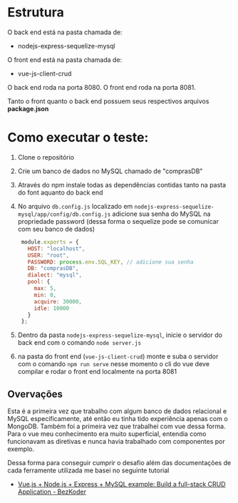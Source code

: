 # Estrutura

O back end está na pasta chamada de:

- nodejs-express-sequelize-mysql
  

O front end está na pasta chamada de:

- vue-js-client-crud
  

O back end roda na porta 8080. O front end roda na porta 8081.

Tanto o front quanto o back end possuem seus respectivos arquivos **package.json**

# Como executar o teste:

1. Clone o repositório
  
2. Crie um banco de dados no MySQL chamado de "comprasDB"
  
3. Através do npm instale todas as dependências contidas tanto na pasta do font aquanto do back end
  
4. No arquivo `db.config.js` localizado em `nodejs-express-sequelize-mysql/app/config/db.config.js` adicione sua senha do MySQL na propriedade password (dessa forma o sequelize pode se comunicar com seu banco de dados)
  
   ```js
    module.exports = {
      HOST: "localhost",
      USER: "root",
      PASSWORD: process.env.SQL_KEY, // adicione sua senha
      DB: "comprasDB",
      dialect: "mysql",
      pool: {
        max: 5,
        min: 0,
        acquire: 30000,
        idle: 10000
      }
    };
    ```
    

5. Dentro da pasta `nodejs-express-sequelize-mysql`, inicie o servidor do back end com o comando `node server.js` 
  
6. na pasta do front end (`vue-js-client-crud`) monte e suba o servidor com o comando `npm run serve` nesse momento o cli do vue deve compilar e rodar o front end localmente na porta 8081
  

## Overvações

Esta é a primeira vez que trabalho com algum banco de dados relacional e MySQL especificamente, até então eu tinha tido experiência apenas com o MongoDB. Também foi a primeira vez que trabalhei com vue dessa forma. Para o vue meu conhecimento era muito superficial, entendia como funcionavam as diretivas e nunca havia trabalhado com componentes por exemplo.

Dessa forma para conseguir cumprir o desafio além das documentações de cada ferramente utilizada me basei no seguinte tutorial

- [Vue.js + Node.js + Express + MySQL example: Build a full-stack CRUD Application - BezKoder](https://www.bezkoder.com/vue-js-node-js-express-mysql-crud-example/#Configure_MySQL_database_038_Sequelize)
